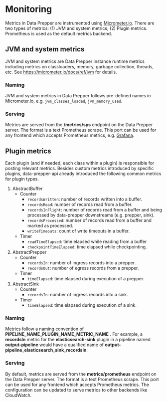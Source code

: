 # Monitoring
Metrics in Data Prepper are instrumented using [Micrometer.io](https://micrometer.io/). There are two types of metrics: 
(1) JVM and system metrics; (2) Plugin metrics. Prometheus is used as the default metrics backend.

## JVM and system metrics

JVM and system metrics are Data Prepper instance runtime metrics including metrics on classloaders, memory, 
garbage collection, threads, etc. See https://micrometer.io/docs/ref/jvm for details.

### Naming

JVM and system metrics in Data Prepper follows pre-defined names in Micrometer.io, e.g. `jvm_classes_loaded`, `jvm_memory_used`.

### Serving

Metrics are served from the **/metrics/sys** endpoint on the Data Prepper server. The format
is a text Prometheus scrape. This port can be used for any frontend which accepts Prometheus metrics, e.g. 
[Grafana](https://prometheus.io/docs/visualization/grafana/).

## Plugin metrics

Each plugin (and if needed, each class within a plugin) is responsible for posting relevant 
metrics. Besides custom metrics introduced by specific plugins, data-prepper-api already introduced the following common metrics for
plugin types.

1. AbstractBuffer
    - Counter
        - `recordsWritten`: number of records written into a buffer.
        - `recordsRead`: number of records read from a buffer.
        - `recordsInFlight`: number of records read from a buffer and being processed by data-prepper downstreams (e.g. prepper, sink).
        - `recordsProcessed`: number of records read from a buffer and marked as processed.
        - `writeTimeouts`: count of write timeouts in a buffer.
    - Timer
        - `readTimeElapsed`: time elapsed while reading from a buffer
        - `checkpointTimeElapsed`: time elapsed while checkpointing.
2. AbstractPrepper
    - Counter
        - `recordsIn`: number of ingress records into a prepper.
        - `recordsOut`: number of egress records from a prepper.
    - Timer
        - `timeElapsed`: time elapsed during execution of a prepper.
3. AbstractSink
    - Counter
        - `recordsIn`: number of ingress records into a sink.
    - Timer
        - `timeElapsed`: time elapsed during execution of a sink. 

### Naming
Metrics follow a naming convention of **PIPELINE_NAME_PLUGIN_NAME_METRIC_NAME** . For example, a 
**recordsIn** metric for the **elasticsearch-sink** plugin in a pipeline named **output-pipeline**
would have a qualified name of **output-pipeline_elasticsearch_sink_recordsIn**.

### Serving
By default, metrics are served from the **metrics/prometheus** endpoint on the Data Prepper server. The format
is a text Prometheus scrape. This port can be used for any frontend which accepts Prometheus metrics. The configuration 
can be updated to serve metrics to other backends like CloudWatch.